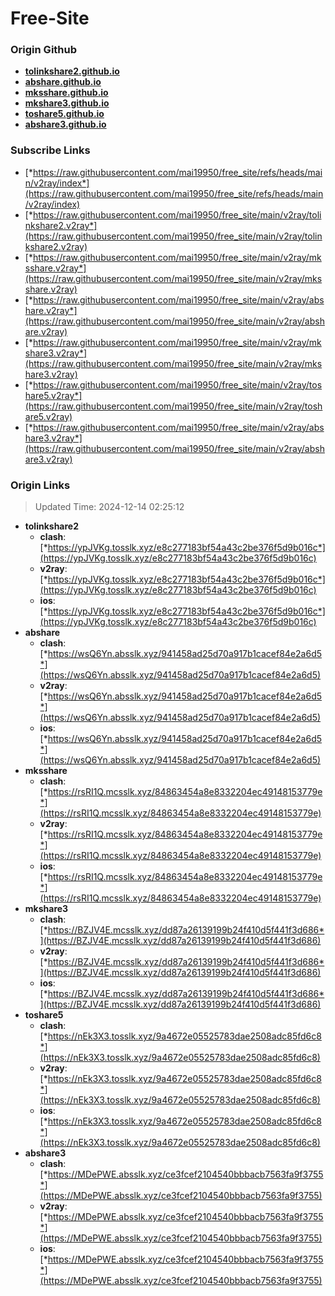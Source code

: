 # Free-Site

### Origin Github

- [**tolinkshare2.github.io**](https://github.com/tolinkshare2/tolinkshare2.github.io)
- [**abshare.github.io**](https://github.com/abshare/abshare.github.io)
- [**mksshare.github.io**](https://github.com/mksshare/mksshare.github.io)
- [**mkshare3.github.io**](https://github.com/mkshare3/mkshare3.github.io)
- [**toshare5.github.io**](https://github.com/toshare5/toshare5.github.io)
- [**abshare3.github.io**](https://github.com/abshare3/abshare3.github.io)

### Subscribe Links

- [*https://raw.githubusercontent.com/mai19950/free_site/refs/heads/main/v2ray/index*](https://raw.githubusercontent.com/mai19950/free_site/refs/heads/main/v2ray/index)
- [*https://raw.githubusercontent.com/mai19950/free_site/main/v2ray/tolinkshare2.v2ray*](https://raw.githubusercontent.com/mai19950/free_site/main/v2ray/tolinkshare2.v2ray)
- [*https://raw.githubusercontent.com/mai19950/free_site/main/v2ray/mksshare.v2ray*](https://raw.githubusercontent.com/mai19950/free_site/main/v2ray/mksshare.v2ray)
- [*https://raw.githubusercontent.com/mai19950/free_site/main/v2ray/abshare.v2ray*](https://raw.githubusercontent.com/mai19950/free_site/main/v2ray/abshare.v2ray)
- [*https://raw.githubusercontent.com/mai19950/free_site/main/v2ray/mkshare3.v2ray*](https://raw.githubusercontent.com/mai19950/free_site/main/v2ray/mkshare3.v2ray)
- [*https://raw.githubusercontent.com/mai19950/free_site/main/v2ray/toshare5.v2ray*](https://raw.githubusercontent.com/mai19950/free_site/main/v2ray/toshare5.v2ray)
- [*https://raw.githubusercontent.com/mai19950/free_site/main/v2ray/abshare3.v2ray*](https://raw.githubusercontent.com/mai19950/free_site/main/v2ray/abshare3.v2ray)

### Origin Links

> Updated Time: 2024-12-14 02:25:12

- **tolinkshare2**
  - **clash**: [*https://ypJVKg.tosslk.xyz/e8c277183bf54a43c2be376f5d9b016c*](https://ypJVKg.tosslk.xyz/e8c277183bf54a43c2be376f5d9b016c)
  - **v2ray**: [*https://ypJVKg.tosslk.xyz/e8c277183bf54a43c2be376f5d9b016c*](https://ypJVKg.tosslk.xyz/e8c277183bf54a43c2be376f5d9b016c)
  - **ios**: [*https://ypJVKg.tosslk.xyz/e8c277183bf54a43c2be376f5d9b016c*](https://ypJVKg.tosslk.xyz/e8c277183bf54a43c2be376f5d9b016c)
- **abshare**
  - **clash**: [*https://wsQ6Yn.absslk.xyz/941458ad25d70a917b1cacef84e2a6d5*](https://wsQ6Yn.absslk.xyz/941458ad25d70a917b1cacef84e2a6d5)
  - **v2ray**: [*https://wsQ6Yn.absslk.xyz/941458ad25d70a917b1cacef84e2a6d5*](https://wsQ6Yn.absslk.xyz/941458ad25d70a917b1cacef84e2a6d5)
  - **ios**: [*https://wsQ6Yn.absslk.xyz/941458ad25d70a917b1cacef84e2a6d5*](https://wsQ6Yn.absslk.xyz/941458ad25d70a917b1cacef84e2a6d5)
- **mksshare**
  - **clash**: [*https://rsRI1Q.mcsslk.xyz/84863454a8e8332204ec49148153779e*](https://rsRI1Q.mcsslk.xyz/84863454a8e8332204ec49148153779e)
  - **v2ray**: [*https://rsRI1Q.mcsslk.xyz/84863454a8e8332204ec49148153779e*](https://rsRI1Q.mcsslk.xyz/84863454a8e8332204ec49148153779e)
  - **ios**: [*https://rsRI1Q.mcsslk.xyz/84863454a8e8332204ec49148153779e*](https://rsRI1Q.mcsslk.xyz/84863454a8e8332204ec49148153779e)
- **mkshare3**
  - **clash**: [*https://BZJV4E.mcsslk.xyz/dd87a26139199b24f410d5f441f3d686*](https://BZJV4E.mcsslk.xyz/dd87a26139199b24f410d5f441f3d686)
  - **v2ray**: [*https://BZJV4E.mcsslk.xyz/dd87a26139199b24f410d5f441f3d686*](https://BZJV4E.mcsslk.xyz/dd87a26139199b24f410d5f441f3d686)
  - **ios**: [*https://BZJV4E.mcsslk.xyz/dd87a26139199b24f410d5f441f3d686*](https://BZJV4E.mcsslk.xyz/dd87a26139199b24f410d5f441f3d686)
- **toshare5**
  - **clash**: [*https://nEk3X3.tosslk.xyz/9a4672e05525783dae2508adc85fd6c8*](https://nEk3X3.tosslk.xyz/9a4672e05525783dae2508adc85fd6c8)
  - **v2ray**: [*https://nEk3X3.tosslk.xyz/9a4672e05525783dae2508adc85fd6c8*](https://nEk3X3.tosslk.xyz/9a4672e05525783dae2508adc85fd6c8)
  - **ios**: [*https://nEk3X3.tosslk.xyz/9a4672e05525783dae2508adc85fd6c8*](https://nEk3X3.tosslk.xyz/9a4672e05525783dae2508adc85fd6c8)
- **abshare3**
  - **clash**: [*https://MDePWE.absslk.xyz/ce3fcef2104540bbbacb7563fa9f3755*](https://MDePWE.absslk.xyz/ce3fcef2104540bbbacb7563fa9f3755)
  - **v2ray**: [*https://MDePWE.absslk.xyz/ce3fcef2104540bbbacb7563fa9f3755*](https://MDePWE.absslk.xyz/ce3fcef2104540bbbacb7563fa9f3755)
  - **ios**: [*https://MDePWE.absslk.xyz/ce3fcef2104540bbbacb7563fa9f3755*](https://MDePWE.absslk.xyz/ce3fcef2104540bbbacb7563fa9f3755)
